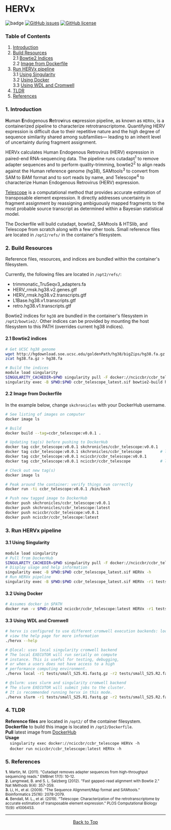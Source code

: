 # HERVx

![badge](https://action-badges.now.sh/CCBR/HERVx?action=ci)  [![GitHub issues](https://img.shields.io/github/issues/CCBR/HERVx)](https://github.com/CCBR/HERVx/issues)  [![GitHub license](https://img.shields.io/github/license/CCBR/HERVx)](https://github.com/CCBR/HERVx/blob/master/LICENSE)  

### Table of Contents
1. [Introduction](#1-Introduction)  
2. [Build Resources](#2-Build-Resources)  
    2.1 [Bowtie2 Indices](#21-Bowtie2-indices)  
    2.2 [Image from Dockerfile](#22-Image-from-Dockerfile)   
3. [Run HERVx pipeline](#3-Run-HERVx-pipeline)  
    3.1 [Using Singularity](#31-Using-Singularity)  
    3.2 [Using Docker](#32-Using-Docker)  
    3.3 [Using WDL and Cromwell](#33-Using-WDL-and-Cromwell)
4. [TLDR](#4-TLDR)
5. [References](#5-References)



### 1. Introduction  
**H**uman **E**ndogenous **R**etro**v**irus e**x**pression pipeline, as known as `HERVx`, is a containerized pipeline to characterize retrotranscriptome. Quantifying HERV expression is difficult due to their repetitive nature and the high degree of sequence similarity shared among subfamilies— leading to an inherit level of uncertainty during fragment assignment.

HERVx calculates Human Endogenous Retrovirus (HERV) expression in paired-end
RNA-sequencing data. The pipeline runs cutadapt<sup>1</sup> to remove adapter sequences and to perform quality-trimming, bowtie2<sup>2</sup> to align reads against the Human reference genome (hg38), SAMtools<sup>3</sup> to convert from SAM to BAM format  and to sort reads by name, and Telescope<sup>4</sup> to characterize Human Endogenous Retrovirus (HERV) expression.

[Telescope](https://github.com/mlbendall/telescope) is a computational method that provides accurate estimation of transposable element expression. It directly addresses uncertainty in fragment assignment by reassigning ambiguously mapped fragments to the most probable source transcript as determined within a Bayesian statistical model.

The Dockerfile will build cutadapt, bowtie2, SAMtools & HTSlib, and Telescope from scratch along with a few other tools. Small reference files are located in `/opt2/refs/` in the container's filesystem.

### 2. Build Resources
Reference files, resources, and indices are bundled within the container's filesystem.

Currently, the following files are located in `/opt2/refs/`:
 - trimmonatic_TruSeqv3_adapters.fa
 - HERV_rmsk.hg38.v2.genes.gtf
 - HERV_rmsk.hg38.v2.transcripts.gtf
 - L1Base.hg38.v1.transcripts.gtf
 - retro.hg38.v1.transcripts.gtf


Bowtie2 indices for `hg38` are bundled in the container's filesystem in `/opt2/bowtie2/`. Other indices can be provided by mounting the host filesystem to this PATH (overrides current hg38 indices).

#### 2.1 Bowtie2 indices
```bash
# Get UCSC hg38 genome
wget http://hgdownload.soe.ucsc.edu/goldenPath/hg38/bigZips/hg38.fa.gz
zcat hg38.fa.gz > hg38.fa

# Build the indices
module load singularity
SINGULARITY_CACHEDIR=$PWD singularity pull -F docker://nciccbr/ccbr_telescope
singularity exec -B $PWD:$PWD ccbr_telescope_latest.sif bowtie2-build hg38.fa hg38
```

#### 2.2 Image from Dockerfile
In the example below, change `skchronicles` with your DockerHub username.

```bash
# See listing of images on computer
docker image ls

# Build
docker build --tag=ccbr_telescope:v0.0.1 .

# Updating tag(s) before pushing to DockerHub
docker tag ccbr_telescope:v0.0.1 skchronicles/ccbr_telescope:v0.0.1
docker tag ccbr_telescope:v0.0.1 skchronicles/ccbr_telescope        # latest
docker tag ccbr_telescope:v0.0.1 nciccbr/ccbr_telescope:v0.0.1
docker tag ccbr_telescope:v0.0.1 nciccbr/ccbr_telescope             # latest

# Check out new tag(s)
docker image ls

# Peak around the container: verify things run correctly
docker run -ti ccbr_telescope:v0.0.1 /bin/bash

# Push new tagged image to DockerHub
docker push skchronicles/ccbr_telescope:v0.0.1
docker push skchronicles/ccbr_telescope:latest
docker push nciccbr/ccbr_telescope:v0.0.1
docker push nciccbr/ccbr_telescope:latest
```

### 3. Run HERVx pipeline
#### 3.1 Using Singularity
```bash
module load singularity
# Pull from DockerHub
SINGULARITY_CACHEDIR=$PWD singularity pull -F docker://nciccbr/ccbr_telescope
# Display usage and help information
singularity exec -B $PWD:$PWD ccbr_telescope_latest.sif HERVx -h
# Run HERVx pipeline
singularity exec -B $PWD:$PWD ccbr_telescope_latest.sif HERVx -r1 tests/small_S25_1.fastq -r2 tests/small_S25_2.fastq -o ERV_hg38
```

#### 3.2 Using Docker
```bash
# Assumes docker in $PATH
docker run -v $PWD:/data2 nciccbr/ccbr_telescope:latest HERVx -r1 tests/small_S25.R1.fastq.gz -r2 tests/small_S25.R2.fastq.gz -o ERV_hg38
```

#### 3.3 Using WDL and Cromwell
```bash
# hervx is configured to use different cromwell execution backends: local or slurm
# view the help page for more information
./hervx --help

# @local: uses local singularity cromwell backend
# The local EXECUTOR will run serially on compute
# instance. This is useful for testing, debugging,
# or when a users does not have access to a high
# performance computing environment.
./hervx local -r1 tests/small_S25.R1.fastq.gz -r2 tests/small_S25.R2.fastq.gz --outdir /scratch/$USER/hervx_ouput

# @slurm: uses slurm and singularity cromwell backend
# The slurm EXECUTOR will submit jobs to the cluster.
# It is recommended running hervx in this mode.
./hervx slurm -r1 tests/small_S25.R1.fastq.gz -r2 tests/small_S25.R2.fastq.gz --outdir /scratch/$USER/hervx_ouput
```

### 4. TLDR
 **Reference files** are located in `/opt2/` of the container filesystem.  
**Dockerfile** to build this image is located in `/opt2/Dockerfile`\.  
**Pull** latest image from [DockerHub](https://hub.docker.com/repository/docker/nciccbr/ccbr_telescope)  
**Usage**  
&emsp;`singularity exec docker://nciccbr/ccbr_telescope HERVx -h`  
&emsp;`docker run nciccbr/ccbr_telescope:latest HERVx -h`

### 5. References  
<sup>**1.**	Martin, M. (2011). "Cutadapt removes adapter sequences from high-throughput sequencing reads." EMBnet 17(1): 10-12.</sup>  
<sup>**2.** Langmead, B. and S. L. Salzberg (2012). "Fast gapped-read alignment with Bowtie 2." Nat Methods 9(4): 357-359.</sup>  
<sup>**3.** Li, H., et al. (2009). "The Sequence Alignment/Map format and SAMtools." Bioinformatics 25(16): 2078-2079.</sup>  
<sup>**4.** Bendall, M. L., et al. (2019). "Telescope: Characterization of the retrotranscriptome by accurate estimation of transposable element expression." PLOS Computational Biology 15(9): e1006453.</sup>


<hr>
<p align="center">
	<a href="#HERVx">Back to Top</a>
</p>
